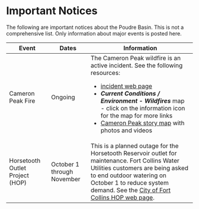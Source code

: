 # Important Notices

The following are important notices about the Poudre Basin.
This is not a comprehensive list.  Only information about major events is posted here.

| **Event** | **Dates** | **Information** |
| -- | -- | -- |
| Cameron Peak Fire | Ongoing | The Cameron Peak wildfire is an active incident. See the following resources:<ul><li>[incident web page](https://inciweb.nwcg.gov/incident/6964/)</li><li>***Current Conditions / Environment - Wildfires*** map - click on the information icon for the map for more links</li><li>[Cameron Peak story map](https://nifc.maps.arcgis.com/apps/MapSeries/index.html?appid=821eb2bac47c48c69558075f21365f01) with photos and videos</li></ul> |
| Horsetooth Outlet Project (HOP) | October 1 through November | This is a planned outage for the Horsetooth Reservoir outlet for maintenance.  Fort Collins Water Utilities customers are being asked to end outdoor watering on October 1 to reduce system demand.  See the [City of Fort Collins HOP web page](https://www.fcgov.com/utilities/horsetooth-outlet-project/). |
